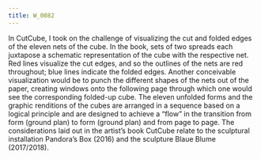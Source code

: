 ```yaml
---
title: W_0082
---
```

In CutCube, I took on the challenge of visualizing the cut and folded edges of the eleven nets of the cube. In the book, sets of two spreads each juxtapose a schematic representation of the cube with the respective net. Red lines visualize the cut edges, and so the outlines of the nets are red throughout; blue lines indicate the folded edges. Another conceivable visualization would be to punch the different shapes of the nets out of the paper, creating windows onto the following page through which one would see the corresponding folded-up cube. The eleven unfolded forms and the graphic renditions of the cubes are arranged in a sequence based on a logical principle and are designed to achieve a “flow” in the transition from form (ground plan) to form (ground plan) and from page to page. The considerations laid out in the artist’s book CutCube relate to the sculptural installation Pandora’s Box (2016) and the sculpture Blaue Blume (2017/2018).